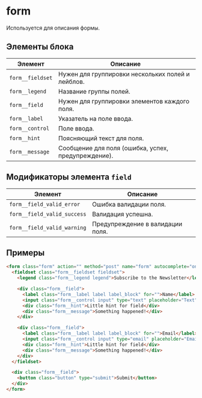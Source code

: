 # form

Используется для описания формы.

## Элементы блока

| Элемент | Описание |
|-------------|----------|
| `form__fieldset` | Нужен для группировки нескольких полей и лейблов. |
| `form__legend` | Название группы полей. |
| `form__field` | Нужен для группировки элементов каждого поля. |
| `form__label` | Указатель на поле ввода. |
| `form__control` | Поле ввода. |
| `form__hint` | Поясняющий текст для поля. |
| `form__message` | Сообщение для поля (ошибка, успех, предупреждение). |

## Модификаторы элемента `field`

| Элемент | Описание |
|-------------|----------|
| `form__field_valid_error` | Ошибка валидации поля. |
| `form__field_valid_success` | Валидация успешна. |
| `form__field_valid_warning` | Предупреждение в валидации поля. |

## Примеры

```html
<form class="form" action="" method="post" name="form" autocomplete="on" enctype="multipart/form-data">
  <fieldset class="form__fieldset fieldset">
    <legend class="form__legend legend">Subscribe to the Newsletter</legend>

    <div class="form__field">
      <label class="form__label label label_block" for="">Name</label>
      <input class="form__control input" type="text" placeholder="Text" required>
      <div class="form__hint">Little hint for field</div>
      <div class="form__message">Something happened!</div>
    </div>

    <div class="form__field">
      <label class="form__label label label_block" for="">Email</label>
      <input class="form__control input" type="email" placeholder="Email" required>
      <div class="form__hint">Little hint for field</div>
      <div class="form__message">Something happened!</div>
    </div>
  </fieldset>

  <div class="form__field">
    <button class="button" type="submit">Submit</button>
  </div>
</form>
```
